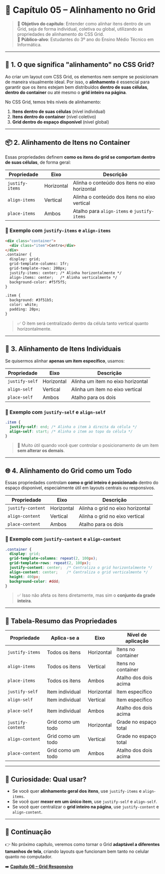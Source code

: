 # 🧩 Capítulo 05 – Alinhamento no Grid

> 📘 **Objetivo do capítulo**: Entender como alinhar itens dentro de um Grid, seja de forma individual, coletiva ou global, utilizando as propriedades de alinhamento do CSS Grid.  
> 🎯 **Público-alvo**: Estudantes do 3º ano do Ensino Médio Técnico em Informática.

---

## 🎯 1. O que significa "alinhamento" no CSS Grid?

Ao criar um layout com CSS Grid, os elementos nem sempre se posicionam de maneira visualmente ideal. Por isso, o **alinhamento** é essencial para garantir que os itens estejam bem distribuídos **dentro de suas células**, **dentro do container** ou até mesmo o **grid inteiro na página**.

No CSS Grid, temos três níveis de alinhamento:

1. **Itens dentro de suas células** (nível individual)
2. **Itens dentro do container** (nível coletivo)
3. **Grid dentro do espaço disponível** (nível global)

---

## 📦 2. Alinhamento de Itens no Container

Essas propriedades definem **como os itens do grid se comportam dentro de suas células**, de forma geral:

| Propriedade     | Eixo       | Descrição                                      |
| --------------- | ---------- | ---------------------------------------------- |
| `justify-items` | Horizontal | Alinha o conteúdo dos itens no eixo horizontal |
| `align-items`   | Vertical   | Alinha o conteúdo dos itens no eixo vertical   |
| `place-items`   | Ambos      | Atalho para `align-items` e `justify-items`    |

### 🧪 Exemplo com `justify-items` e `align-items`

```html
<div class="container">
  <div class="item">Centro</div>
</div>
.container {
  display: grid;
  grid-template-columns: 1fr;
  grid-template-rows: 200px;
  justify-items: center; /* Alinha horizontalmente */
  align-items: center;   /* Alinha verticalmente */
  background-color: #f5f5f5;
}

.item {
  background: #3f51b5;
  color: white;
  padding: 20px;
}
```

> ✅ O item será centralizado dentro da célula tanto vertical quanto horizontalmente.

------

## 👤 3. Alinhamento de Itens Individuais

Se quisermos alinhar **apenas um item específico**, usamos:

| Propriedade    | Eixo       | Descrição                         |
| -------------- | ---------- | --------------------------------- |
| `justify-self` | Horizontal | Alinha um item no eixo horizontal |
| `align-self`   | Vertical   | Alinha um item no eixo vertical   |
| `place-self`   | Ambos      | Atalho para os dois               |

### 🧪 Exemplo com `justify-self` e `align-self`

```css
.item {
  justify-self: end; /* Alinha o item à direita da célula */
  align-self: start; /* Alinha o item ao topo da célula */
}
```

> 🎯 Muito útil quando você quer controlar o posicionamento de um item **sem alterar os demais**.

------

## 🌐 4. Alinhamento do Grid como um Todo

Essas propriedades controlam **como o grid inteiro é posicionado** dentro do espaço disponível, especialmente útil em layouts centrais ou responsivos.

| Propriedade       | Eixo       | Descrição                        |
| ----------------- | ---------- | -------------------------------- |
| `justify-content` | Horizontal | Alinha o grid no eixo horizontal |
| `align-content`   | Vertical   | Alinha o grid no eixo vertical   |
| `place-content`   | Ambos      | Atalho para os dois              |

### 🧪 Exemplo com `justify-content` e `align-content`

```css
.container {
  display: grid;
  grid-template-columns: repeat(2, 100px);
  grid-template-rows: repeat(2, 100px);
  justify-content: center;  /* Centraliza o grid horizontalmente */
  align-content: center;    /* Centraliza o grid verticalmente */
  height: 400px;
  background-color: #ddd;
}
```

> ✅ Isso não afeta os itens diretamente, mas sim o **conjunto da grade inteira**.

------

## 🧠 Tabela-Resumo das Propriedades

| Propriedade       | Aplica-se a       | Eixo       | Nível de aplicação    |
| ----------------- | ----------------- | ---------- | --------------------- |
| `justify-items`   | Todos os itens    | Horizontal | Itens no container    |
| `align-items`     | Todos os itens    | Vertical   | Itens no container    |
| `place-items`     | Todos os itens    | Ambos      | Atalho dos dois acima |
| `justify-self`    | Item individual   | Horizontal | Item específico       |
| `align-self`      | Item individual   | Vertical   | Item específico       |
| `place-self`      | Item individual   | Ambos      | Atalho dos dois acima |
| `justify-content` | Grid como um todo | Horizontal | Grade no espaço total |
| `align-content`   | Grid como um todo | Vertical   | Grade no espaço total |
| `place-content`   | Grid como um todo | Ambos      | Atalho dos dois acima |

------

## 💬 Curiosidade: Qual usar?

- Se você quer **alinhamento geral dos itens**, use `justify-items` e `align-items`.
- Se você quer **mexer em um único item**, use `justify-self` e `align-self`.
- Se você quer centralizar o **grid inteiro na página**, use `justify-content` e `align-content`.

------

## 📘 Continuação

👉 No próximo capítulo, veremos como tornar o Grid **adaptável a diferentes tamanhos de tela**, criando layouts que funcionam bem tanto no celular quanto no computador.

➡️ [**Capítulo 06 – Grid Responsivo**](https://chatgpt.com/g/g-p-67b32319cdf48191b772dac06587dce2-uc15/c/06-grid-responsivo.md)

